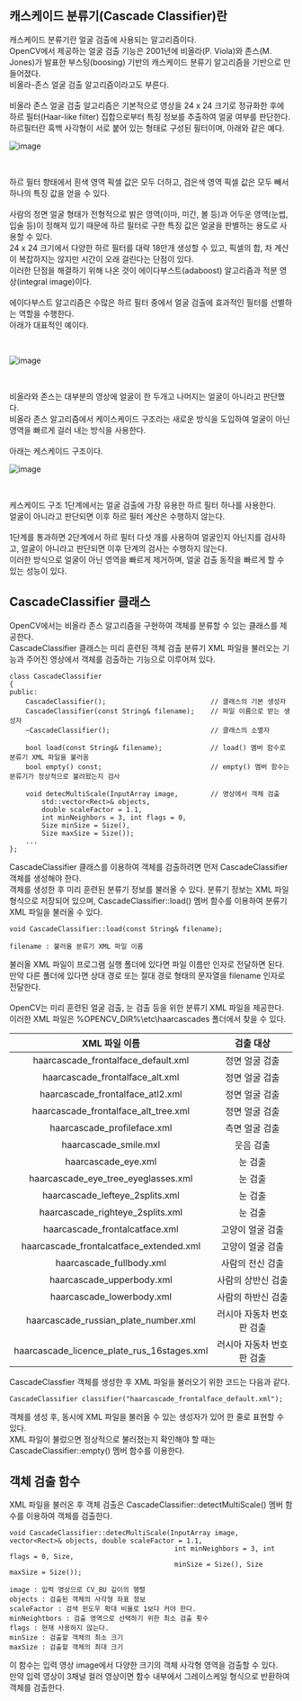 ## 캐스케이드 분류기(Cascade Classifier)란

캐스케이드 분류기란 얼굴 검출에 사용되는 알고리즘이다.
<br>
OpenCV에서 제공하는 얼굴 검출 기능은 2001년에 비올라(P. Viola)와 존스(M. Jones)가 발표한 부스팅(boosing) 기반의 캐스케이드 분류기 알고리즘을 기반으로 만들어졌다.
<br>
비올라-존스 얼굴 검출 알고리즘이라고도 부른다.
<br>
<br>
비올라 존스 얼굴 검출 알고리즘은 기본적으로 영상을 24 x 24 크기로 정규화한 후에 하르 필터(Haar-like filter) 집합으로부터 특징 정보를 추출하여 얼굴 여부를 판단한다.
<br>
하르필터란 흑백 사각형이 서로 붙어 있는 형태로 구성된 필터이며, 아래와 같은 예다.
<br>

![image](https://user-images.githubusercontent.com/87363461/203923978-df612431-41e1-4a45-b99e-9596532694f4.png)


<br>

하르 필터 향태에서 흰색 영역 픽셀 값은 모두 더하고, 검은색 영역 픽셀 값은 모두 빼서 하나의 특징 값을 얻을 수 있다.
<br>
<br>
사람의 정면 얼굴 형태가 전형적으로 밝은 영역(이마, 미간, 볼 등)과 어두운 영역(눈썹, 입술 등)이 정해져 있기 때문에 하르 필터로 구한 특징 값은 얼굴을 판별하는 용도로 사용할 수 있다.
<br>
24 x 24 크기에서 다양한 하르 필터를 대략 18만개 생성할 수 있고, 픽셀의 합, 차 계산이 복잡하지는 않지만 시간이 오래 걸린다는 단점이 있다.
<br>
이러한 단점을 해결하기 위해 나온 것이 에이다부스트(adaboost) 알고리즘과 적분 영상(integral image)이다.
<br>
<br>
에이다부스트 알고리즘은 수많은 하르 필터 중에서 얼굴 검출에 효과적인 필터를 선별하는 역할을 수행한다.
<br>
아래가 대표적인 예이다.

<br>

![image](https://user-images.githubusercontent.com/87363461/203924064-bd7b6a58-a672-4a5f-850c-b0740bf361d2.png)

<br>

비올라와 존스는 대부분의 영상에 얼굴이 한 두개고 나머지는 얼굴이 아니라고 판단했다.
<br>
비올라 존스 알고리즘에서 케이스케이드 구조라는 새로운 방식을 도입하여 얼굴이 아닌 영역을 빠르게 걸러 내는 방식을 사용한다.
<br>
<br>
아래는 케스케이드 구조이다.
<br>

![image](https://user-images.githubusercontent.com/87363461/203924137-3edc0d7a-452e-4d5c-a326-21731bd4cbb5.png)

<br>

케스케이드 구조 1단계에서는 얼굴 검출에 가장 유용한 하르 필터 하나를 사용한다.
<br>
얼굴이 아니라고 판단되면 이후 하르 필터 계산은 수행하지 않는다.
<br>
<br>
1단계를 통과하면 2단계에서 하르 필터 다섯 개를 사용하여 얼굴인지 아닌지를 검사하고, 얼굴이 아니라고 판단되면 이후 단계의 검사는 수행하지 않는다.
<br>
이러한 방식으로 얼굴이 아닌 영역을 빠르게 제거하며, 얼굴 검출 동작을 빠르게 할 수 있는 성능이 있다.

## CascadeClassifier 클래스

OpenCV에서는 비올라 존스 알고리즘을 구현하여 객체를 분류할 수 있는 클래스를 제공한다.
<br>
CascadeClassifier 클래스는 미리 훈련된 객체 검출 분류기 XML 파일을 불러오는 기능과 주어진 영상에서 객체를 검출하는 기능으로 이루어져 있다.

```
class CascadeClassifier
{
public:
	CascadeClassifier();                          // 클래스의 기본 생성자
	CascadeClassifier(const String& filename);    // 파일 이름으로 받는 생성자
	~CascadeClassifier();                         // 클래스의 소멸자

	bool load(const String& filename);            // load() 멤버 함수로 분류기 XML 파일을 불러옴
	bool empty() const;                           // empty() 멤버 함수는 분류기가 정상적으로 불려왔는지 검사

	void detecMultiScale(InputArray image,        // 영상에서 객체 검출
		std::vector<Rect>& objects,
		double scaleFactor = 1.1,
		int minNeighbors = 3, int flags = 0,
		Size minSize = Size(),
		Size maxSize = Size());
	...
};
```
CascadeClassifier 클래스를 이용하여 객체를 검출하려면 먼저 CascadeClassifier 객체를 생성해야 한다.
<br>
객체를 생성한 후 미리 훈련된 분류기 정보를 불러올 수 있다. 분류기 정보는 XML 파일 형식으로 저장되어 있으며, CascadeClassifier::load() 멤버 함수를 이용하여 분류기 XML 파일을 불러올 수 있다.


```
void CascadeClassifier::load(const String& filename);

filename : 불러올 분류기 XML 파일 이름
```

 

불러올 XML 파일이 프로그램 실행 폴더에 있다면 파일 이름만 인자로 전달하면 된다.
<br>
만약 다른 폴더에 있다면 상대 경로 또는 절대 경로 형태의 문자열을 filename 인자로 전달한다.
<br>
<br>
OpenCV는 미리 훈련된 얼굴 검출, 눈 검출 등을 위한 분류기 XML 파일을 제공한다.
<br>
이러한 XML 파일은 %OPENCV_DIR%\etc\haarcascades 폴더에서 찾을 수 있다.

|XML 파일 이름|검출 대상|
|:---:|:---:|
|haarcascade_frontalface_default.xml|정면 얼굴 검출|
|haarcascade_frontalface_alt.xml|정면 얼굴 검출|
|haarcascade_frontalface_atl2.xml|정면 얼굴 검출|
|haarcascade_frontalface_alt_tree.xml|정면 얼굴 검출|
|haarcascade_profileface.xml|측면 얼굴 검출|
|haarcascade_smile.mxl|웃음 검출|
|haarcascade_eye.xml|눈 검출|
|haarcascade_eye_tree_eyeglasses.xml|눈 검출|
|haarcascade_lefteye_2splits.xml|눈 검출|
|haarcascade_righteye_2splits.xml|눈 검출|
|haarcascade_frontalcatface.xml|고양이 얼굴 검출|
|haarcascade_frontalcatface_extended.xml|고양이 얼굴 검출|
|haarcascade_fullbody.xml|사람의 전신 검출|
|haarcascade_upperbody.xml|사람의 상반신 검출|
|haarcascade_lowerbody.xml|사람의 하반신 검출|
|haarcascade_russian_plate_number.xml|러시아 자동차 번호판 검출|
|haarcascade_licence_plate_rus_16stages.xml|러시아 자동차 번호판 검출|

CascadeClassfier 객체를 생성한 후 XML 파일을 불러오기 위한 코드는 다음과 같다.

```
CascadeClassifier classifier("haarcascade_frontalface_default.xml");
```

객체를 생성 후, 동시에 XML 파일을 불러올 수 있는 생성자가 있어 한 줄로 표현할 수 있다.
<br>
XML 파일이 불렀으면 정상적으로 불러졌는지 확인해야 할 때는 CascadeClassifier::empty() 멤버 함수를 이용한다.

## 객체 검출 함수

XML 파일을 불러온 후 객체 검출은 CascadeClassifier::detectMultiScale() 멤버 함수를 이용하여 객체를 검출한다.

```
void CascadeClassifier::detecMultiScale(InputArray image, vector<Rect>& objects, double scaleFactor = 1.1, 
                                         int minNeighbors = 3, int flags = 0, Size,
                                         minSize = Size(), Size maxSize = Size());

image : 입력 영상으로 CV_8U 깊이의 행렬
objects : 검출된 객체의 사각형 좌표 정보
scaleFactor : 검색 윈도우 확대 비율로 1보다 커야 한다.
minNeightbors : 검출 영역으로 선택하기 위한 최소 검출 횟수
flags : 현재 사용하지 않는다.
minSize : 검출할 객체의 최소 크기
maxSize : 검출할 객체의 최대 크기
```

이 함수는 입력 영상 image에서 다양한 크기의 객체 사각형 영역을 검출할 수 있다.
<br>
만약 입력 영상이 3채널 컬러 영상이면 함수 내부에서 그레이스케일 형식으로 반환하여 객체를 검출한다.

